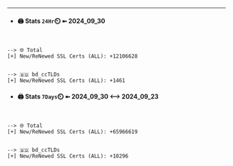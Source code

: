 

---
- #### 🖨️ **Stats** `24Hr`⏲️ ➼ 2024_09_30
```console


--> 🌐 Total
[+] New/ReNewed SSL Certs (ALL): +12106628


--> 🇧🇩 bd_ccTLDs
[+] New/ReNewed SSL Certs (ALL): +1461

```

- #### 🖨️ **Stats** `7Days`⏲️ ➼ 2024_09_30 <--> 2024_09_23
```console


--> 🌐 Total
[+] New/ReNewed SSL Certs (ALL): +65966619


--> 🇧🇩 bd_ccTLDs
[+] New/ReNewed SSL Certs (ALL): +10296

```

